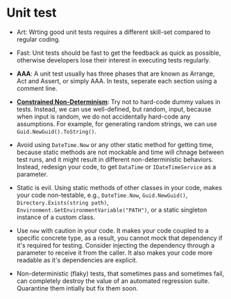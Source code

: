 # Unit test

* Art: Wrting good unit tests requires a different skill-set compared to regular coding.

* Fast: Unit tests should be fast to get the feedback as quick as possible, otherwise developers lose their interest in executing tests regularly.

* **AAA**: A unit test usually has three phases that are known as Arrange, Act and Assert, or simply AAA. In tests, seperate each section using a comment line.

* [**Constrained Non-Determinism**](https://blog.ploeh.dk/2009/03/05/ConstrainedNon-Determinism/): Try not to hard-code dummy values in tests. Instead, we can use well-defined, but random, input, because when input is random, 
we do not accidentally hard-code any assumptions. For example, for generating random strings, we can use `Guid.NewGuid().ToString()`.

* Avoid using `DateTime.Now` or any other static method for getting time, because static methods are not mockable and time will chnage between test runs, and it might result in 
different non-deterministic behaviors. Instead, redesign your code, to get `DataTime` or `IDateTimeService` as a parameter.

* Static is evil. Using static methods of other classes in your code, makes your code non-testable, e.g., `DateTime.Now`, `Guid.NewGuid()`, `Directory.Exists(string path)`, 
`Environment.GetEnvironmentVariable("PATH")`, or a static singleton instance of a custom class.

* Use `new` with caution in your code. It makes your code coupled to a specific concrete type, as a result, you cannot mock that dependency if it's required for testing. Consider
injecting the dependency through a parameter to receive it from the caller. It also makes your code more readable as it's dependencies are explicit.

* Non-deterministic (flaky) tests, that sometimes pass and sometimes fail, can completely destroy the value of an automated regression suite. Quarantine them intially but fix them soon.
